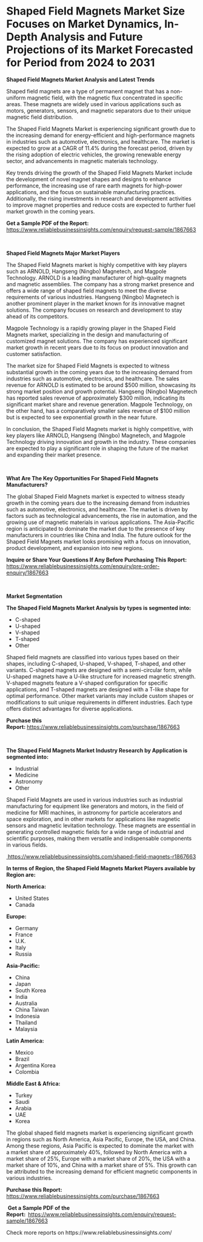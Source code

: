 <p><h1>Shaped Field Magnets Market Size Focuses on Market Dynamics, In-Depth Analysis and Future Projections of its Market Forecasted for Period from 2024 to 2031</h1></p><p><strong>Shaped Field Magnets Market Analysis and Latest Trends</strong></p>
<p><p>Shaped field magnets are a type of permanent magnet that has a non-uniform magnetic field, with the magnetic flux concentrated in specific areas. These magnets are widely used in various applications such as motors, generators, sensors, and magnetic separators due to their unique magnetic field distribution.</p><p>The Shaped Field Magnets Market is experiencing significant growth due to the increasing demand for energy-efficient and high-performance magnets in industries such as automotive, electronics, and healthcare. The market is expected to grow at a CAGR of 11.4% during the forecast period, driven by the rising adoption of electric vehicles, the growing renewable energy sector, and advancements in magnetic materials technology.</p><p>Key trends driving the growth of the Shaped Field Magnets Market include the development of novel magnet shapes and designs to enhance performance, the increasing use of rare earth magnets for high-power applications, and the focus on sustainable manufacturing practices. Additionally, the rising investments in research and development activities to improve magnet properties and reduce costs are expected to further fuel market growth in the coming years.</p></p>
<p><strong>Get a Sample PDF of the Report:&nbsp;</strong> <a href="https://www.reliablebusinessinsights.com/enquiry/request-sample/1867663">https://www.reliablebusinessinsights.com/enquiry/request-sample/1867663</a></p>
<p>&nbsp;</p>
<p><strong>Shaped Field Magnets Major Market Players</strong></p>
<p><p>The Shaped Field Magnets market is highly competitive with key players such as ARNOLD, Hangseng (Ningbo) Magnetech, and Magpole Technology. ARNOLD is a leading manufacturer of high-quality magnets and magnetic assemblies. The company has a strong market presence and offers a wide range of shaped field magnets to meet the diverse requirements of various industries. Hangseng (Ningbo) Magnetech is another prominent player in the market known for its innovative magnet solutions. The company focuses on research and development to stay ahead of its competitors.</p><p>Magpole Technology is a rapidly growing player in the Shaped Field Magnets market, specializing in the design and manufacturing of customized magnet solutions. The company has experienced significant market growth in recent years due to its focus on product innovation and customer satisfaction.</p><p>The market size for Shaped Field Magnets is expected to witness substantial growth in the coming years due to the increasing demand from industries such as automotive, electronics, and healthcare. The sales revenue for ARNOLD is estimated to be around $500 million, showcasing its strong market position and growth potential. Hangseng (Ningbo) Magnetech has reported sales revenue of approximately $300 million, indicating its significant market share and revenue generation. Magpole Technology, on the other hand, has a comparatively smaller sales revenue of $100 million but is expected to see exponential growth in the near future.</p><p>In conclusion, the Shaped Field Magnets market is highly competitive, with key players like ARNOLD, Hangseng (Ningbo) Magnetech, and Magpole Technology driving innovation and growth in the industry. These companies are expected to play a significant role in shaping the future of the market and expanding their market presence.</p></p>
<p>&nbsp;</p>
<p><strong>What Are The Key Opportunities For Shaped Field Magnets Manufacturers?</strong></p>
<p><p>The global Shaped Field Magnets market is expected to witness steady growth in the coming years due to the increasing demand from industries such as automotive, electronics, and healthcare. The market is driven by factors such as technological advancements, the rise in automation, and the growing use of magnetic materials in various applications. The Asia-Pacific region is anticipated to dominate the market due to the presence of key manufacturers in countries like China and India. The future outlook for the Shaped Field Magnets market looks promising with a focus on innovation, product development, and expansion into new regions.</p></p>
<p><strong>Inquire or Share Your Questions If Any Before Purchasing This Report:</strong> <a href="https://www.reliablebusinessinsights.com/enquiry/pre-order-enquiry/1867663">https://www.reliablebusinessinsights.com/enquiry/pre-order-enquiry/1867663</a></p>
<p>&nbsp;</p>
<p><strong>Market Segmentation</strong></p>
<p><strong>The Shaped Field Magnets Market Analysis by types is segmented into:</strong></p>
<p><ul><li>C-shaped</li><li>U-shaped</li><li>V-shaped</li><li>T-shaped</li><li>Other</li></ul></p>
<p><p>Shaped field magnets are classified into various types based on their shapes, including C-shaped, U-shaped, V-shaped, T-shaped, and other variants. C-shaped magnets are designed with a semi-circular form, while U-shaped magnets have a U-like structure for increased magnetic strength. V-shaped magnets feature a V-shaped configuration for specific applications, and T-shaped magnets are designed with a T-like shape for optimal performance. Other market variants may include custom shapes or modifications to suit unique requirements in different industries. Each type offers distinct advantages for diverse applications.</p></p>
<p><strong>Purchase this Report:&nbsp;</strong><a href="https://www.reliablebusinessinsights.com/purchase/1867663">https://www.reliablebusinessinsights.com/purchase/1867663</a></p>
<p>&nbsp;</p>
<p><strong>The Shaped Field Magnets Market Industry Research by Application is segmented into:</strong></p>
<p><ul><li>Industrial</li><li>Medicine</li><li>Astronomy</li><li>Other</li></ul></p>
<p><p>Shaped Field Magnets are used in various industries such as industrial manufacturing for equipment like generators and motors, in the field of medicine for MRI machines, in astronomy for particle accelerators and space exploration, and in other markets for applications like magnetic sensors and magnetic levitation technology. These magnets are essential in generating controlled magnetic fields for a wide range of industrial and scientific purposes, making them versatile and indispensable components in various fields.</p></p>
<p><a href="https://www.reliablebusinessinsights.com/shaped-field-magnets-r1867663">&nbsp;https://www.reliablebusinessinsights.com/shaped-field-magnets-r1867663</a></p>
<p><strong>In terms of Region, the Shaped Field Magnets Market Players available by Region are:</strong></p>
<p>
    <p> <strong> North America: </strong>
        <ul>
            <li>United States</li>
            <li>Canada</li>
        </ul>
        </p> 
    <p> <strong> Europe: </strong>
        <ul>
            <li>Germany</li>
            <li>France</li>
            <li>U.K.</li>
            <li>Italy</li>
            <li>Russia</li>
        </ul>
        </p> 
    <p> <strong> Asia-Pacific: </strong>
        <ul>
            <li>China</li>
            <li>Japan</li>
            <li>South Korea</li>
            <li>India</li>
            <li>Australia</li>
            <li>China Taiwan</li>
            <li>Indonesia</li>
            <li>Thailand</li>
            <li>Malaysia</li>
        </ul>
        </p> 
    <p> <strong> Latin America: </strong>
        <ul>
            <li>Mexico</li>
            <li>Brazil</li>
            <li>Argentina Korea</li>
            <li>Colombia</li>
        </ul>
        </p> 
    <p> <strong> Middle East & Africa: </strong>
        <ul>
            <li>Turkey</li>
            <li>Saudi</li>
            <li>Arabia</li>
            <li>UAE</li>
            <li>Korea</li>
        </ul>
    </p>
    </p>
<p><p>The global shaped field magnets market is experiencing significant growth in regions such as North America, Asia Pacific, Europe, the USA, and China. Among these regions, Asia Pacific is expected to dominate the market with a market share of approximately 40%, followed by North America with a market share of 25%, Europe with a market share of 20%, the USA with a market share of 10%, and China with a market share of 5%. This growth can be attributed to the increasing demand for efficient magnetic components in various industries.</p></p>
<p><strong>Purchase this Report: </strong><a href="https://www.reliablebusinessinsights.com/purchase/1867663">https://www.reliablebusinessinsights.com/purchase/1867663</a></p>
<p>&nbsp;<strong>Get a Sample PDF of the Report:&nbsp;&nbsp;</strong><a href="https://www.reliablebusinessinsights.com/enquiry/request-sample/1867663">https://www.reliablebusinessinsights.com/enquiry/request-sample/1867663</a></p>
<p><strong></strong></p>
<p>Check more reports on https://www.reliablebusinessinsights.com/</p>